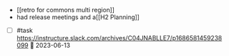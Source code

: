 - [[retro for commons multi region]]
- had release meetings and a[[H2 Planning]]
- [ ] #task https://instructure.slack.com/archives/C04JNABLLE7/p1686581459238099 📅 2023-06-13